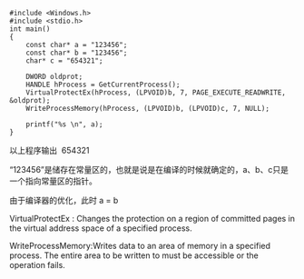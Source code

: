 ```
#include <Windows.h>
#include <stdio.h>
int main()
{
	const char* a = "123456";
	const char* b = "123456";
	char* c = "654321";

	DWORD oldprot; 
	HANDLE hProcess = GetCurrentProcess(); 
	VirtualProtectEx(hProcess, (LPVOID)b, 7, PAGE_EXECUTE_READWRITE, &oldprot);
	WriteProcessMemory(hProcess, (LPVOID)b, (LPVOID)c, 7, NULL);

	printf("%s \n", a);
}
```

以上程序输出  654321



“123456”是储存在常量区的，也就是说是在编译的时候就确定的，a、b、c只是一个指向常量区的指针。

由于编译器的优化，此时 a = b

VirtualProtectEx : Changes the protection on a region of committed pages in the virtual address space of a specified process.

WriteProcessMemory:Writes data to an area of memory in a specified process. The entire area to be written to must be accessible or the operation fails.